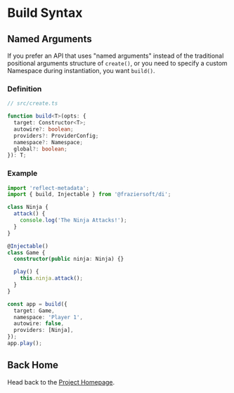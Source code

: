 # Build Syntax

## Named Arguments

If you prefer an API that uses "named arguments" instead of the traditional
positional arguments structure of `create()`, or you need to specify a custom
Namespace during instantiation, you want `build()`.

### Definition

```ts
// src/create.ts

function build<T>(opts: {
  target: Constructor<T>;
  autowire?: boolean;
  providers?: ProviderConfig;
  namespace?: Namespace;
  global?: boolean;
}): T;
```

### Example

```ts
import 'reflect-metadata';
import { build, Injectable } from '@fraziersoft/di';

class Ninja {
  attack() {
    console.log('The Ninja Attacks!');
  }
}

@Injectable()
class Game {
  constructor(public ninja: Ninja) {}

  play() {
    this.ninja.attack();
  }
}

const app = build({
  target: Game,
  namespace: 'Player 1',
  autowire: false,
  providers: [Ninja],
});
app.play();
```

## Back Home

Head back to the [Project Homepage](https://github.com/Frazier-Software/di/).
